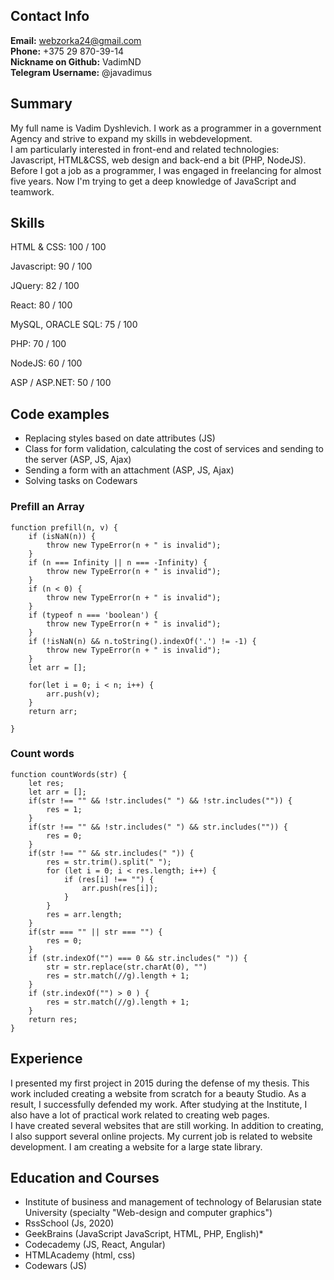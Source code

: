 ## Contact Info
__Email:__ webzorka24@gmail.com  
__Phone:__ +375 29 870-39-14  
__Nickname on Github:__ VadimND  
__Telegram Username:__ @javadimus  

## Summary
My full name is Vadim Dyshlevich.
I work as a programmer in a government Agency and strive to expand my skills in webdevelopment.  
I am particularly interested in front-end and related technologies: Javascript, HTML&CSS, web design and back-end a bit (PHP, NodeJS). 
Before I got a job as a programmer, I was engaged in freelancing for almost five years. Now I'm trying to get a deep knowledge of JavaScript and teamwork.  

## Skills
 
HTML & CSS: 100 / 100

Javascript: 90 / 100

JQuery: 82 / 100

React: 80 / 100

MySQL, ORACLE SQL: 75 / 100            

PHP: 70 / 100

NodeJS: 60 / 100

ASP / ASP.NET: 50 / 100
                

## Code examples
* Replacing styles based on date attributes (JS)
* Class for form validation, calculating the cost of services and sending to the server (ASP, JS, Ajax)
* Sending a form with an attachment (ASP, JS, Ajax)
* Solving tasks on Codewars

### Prefill an Array
```
function prefill(n, v) {  
    if (isNaN(n)) {
        throw new TypeError(n + " is invalid");
    }
    if (n === Infinity || n === -Infinity) {
        throw new TypeError(n + " is invalid");
    }
    if (n < 0) {
        throw new TypeError(n + " is invalid");
    }
    if (typeof n === 'boolean') {
        throw new TypeError(n + " is invalid");
    }
    if (!isNaN(n) && n.toString().indexOf('.') != -1) {
        throw new TypeError(n + " is invalid");
    }
    let arr = [];
    
    for(let i = 0; i < n; i++) {
        arr.push(v);
    }                            
    return arr;                           
    
}
``` 
### Count words
```
function countWords(str) {  
    let res; 
    let arr = [];
    if(str !== "" && !str.includes(" ") && !str.includes("")) {    
        res = 1;
    }
    if(str !== "" && !str.includes(" ") && str.includes("")) {    
        res = 0;
    }
    if(str !== "" && str.includes(" ")) {
        res = str.trim().split(" ");
        for (let i = 0; i < res.length; i++) {
            if (res[i] !== "") {
                arr.push(res[i]);
            }
        }
        res = arr.length;
    }      
    if(str === "" || str === "") {
        res = 0;
    } 
    if (str.indexOf("") === 0 && str.includes(" ")) {
        str = str.replace(str.charAt(0), "")
        res = str.match(//g).length + 1;
    }   
    if (str.indexOf("") > 0 ) {
        res = str.match(//g).length + 1;
    }                           
    return res;  
}
``` 
## Experience 
I presented my first project in 2015 during the defense of my thesis. This work included creating a website from scratch for a beauty Studio. As a result, I successfully defended my work. After studying at the Institute, I also have a lot of practical work related to creating web pages.  
I have created several websites that are still working. In addition to creating, I also support several online projects. My current job is related to website development. I am creating a website for a large state library.

## Education and Courses 
* Institute of business and management of technology of Belarusian state University (specialty "Web-design and computer graphics")
* RssSchool (Js, 2020)
* GeekBrains (JavaScript JavaScript, HTML, PHP, English)* 
* Codecademy (JS, React, Angular)
* HTMLAcademy (html, css)
* Codewars (JS)